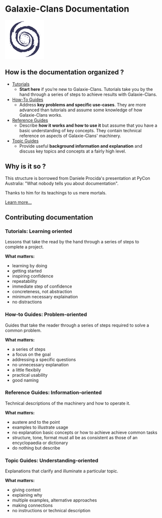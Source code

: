 # Galaxie-Clans Documentation

![galaxie](img_galaxie_logo.png)

## How is the documentation organized ?

* [Tutorials](_TUTO__.md) 
  * __Start here__ if you’re new to Galaxie-Clans. Tutorials take you by the hand through a series of steps to achieve results with Galaxie-Clans.
* [How-To Guides](_HOWTO__.md)
  * Address __key problems and specific use-cases__. They are more advanced than tutorials and assume some knowledge of how Galaxie-Clans works.
* [Reference Guides](_REF__.md) 
  * Describe __how it works and how to use it__ but assume that you have a basic understanding of key concepts. They contain technical reference on aspects of Galaxie-Clans' machinery.
* [Topic Guides](_TOPIC__.md) 
  * Provide useful __background information and explanation__ and discuss key topics and concepts at a fairly high level.

## Why is it so ?

This structure is borrowed from Daniele Procida's presentation at PyCon Australia: "What nobody tells you about documentation".

Thanks to him for its teachings to us mere mortals.

[Learn more...](https://documentation.divio.com/)

## Contributing documentation
### Tutorials: Learning oriented

Lessons that take the read by the hand through a series of steps to complete a project.

__What matters:__
* learning by doing
* getting started
* inspiring confidence
* repeatability
* immediate step of confidence
* concreteness, not abstraction
* minimum necessary explaination
* no distractions

### How-to Guides: Problem-oriented

Guides that take the reader through a series of steps required to solve a common problem.

__What matters:__
* a series of steps
* a focus on the goal
* addressing a specific questions
* no unnecessary explanation
* a little flexibily
* practical usability
* good naming

### Reference Guides: Information-oriented

Technical descriptions of the machinery and how to operate it.

__What matters:__
* austere and to the point
* examples to illustrate usage
* no explanation basic concepts or how to achieve achieve common tasks
* structure, tone, format must all be as consistent as those of an encyclopaedia or dictionary
* do nothing but describe

### Topic Guides: Understanding-oriented

Explanations that clarify and illuminate a particular topic.

__What matters:__
* giving context
* explaining why
* multiple examples, alternative approaches
* making connections
* no instructions or technical description

